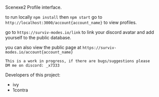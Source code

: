 Scenexe2 Profile interface.

to run locally `npm install`
then `npm start`
go to `http://localhost:3000/account{account_name}` to view profiles.

go to `https://surviv-modes.io/link` to link your discord avatar and add yourself to the public database.

you can also view the public page at `https://surviv-modes.io/account{account_name}`

```
This is a work in progress, if there are bugs/suggestions please 
DM me on discord: _x7333
```

Developers of this project:
- ivy
- 1contra

